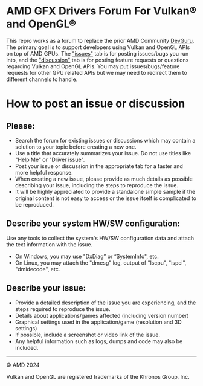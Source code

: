 # AMD GFX Drivers Forum For Vulkan&reg; and OpenGL&reg;
This repro works as a forum to replace the prior AMD Community [DevGuru](https://community.amd.com/t5/developers/ct-p/devguru). The primary goal is to support developers using Vulkan and OpenGL APIs on top of AMD GPUs.
The ["issues"](https://github.com/GPUOpen-Drivers/AMD-Gfx-Drivers/issues) tab is for posting issues/bugs you run into, and the ["discussion"](https://github.com/GPUOpen-Drivers/AMD-Gfx-Drivers/discussions) tab is for posting feature requests or questions regarding Vulkan and OpenGL APIs. You may put issues/bugs/feature requests for other GPU related APIs but we may need to redirect them to different channels to handle.
# How to post an issue or discussion
## Please:
- Search the forum for existing issues or discussions which may contain a solution to your topic before creating a new one.
- Use a title that accurately summarizes your issue. Do not use titles like "Help Me" or "Driver issue".
- Post your issue or discussion in the appropriate tab for a faster and more helpful response.
- When creating a new issue, please provide as much details as possible describing your issue, including the steps to reproduce the issue.
- It will be highly appreciated to provide a standalone simple sample if the original content is not easy to access or the issue itself is complicated to be reproduced.
## Describe your system HW/SW configuration:
Use any tools to collect the system's HW/SW configuration data and attach the text information with the issue. 
- On Windows, you may use "DxDiag” or “SystemInfo", etc.
- On Linux, you may attach the "dmesg" log, output of "lscpu", "lspci", "dmidecode", etc.
## Describe your issue:
- Provide a detailed description of the issue you are experiencing, and the steps required to reproduce the issue.
- Details about applications/games affected (including version number)
- Graphical settings used in the application/game (resolution and 3D settings)
- If possible, include a screenshot or video link of the issue.
- Any helpful information such as logs, dumps and code may also be included.
________________________________________
© AMD 2024

Vulkan and OpenGL are registered trademarks of the Khronos Group, Inc.
